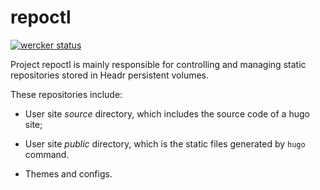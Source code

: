 # repoctl

[![wercker status](https://app.wercker.com/status/354d56c36a528a72bb6ee31c2c49f44a/s/master "wercker status")](https://app.wercker.com/project/byKey/354d56c36a528a72bb6ee31c2c49f44a)

Project repoctl is mainly responsible for controlling and managing static repositories stored in Headr persistent volumes.

These repositories include:

- User site *source* directory, which includes the source code of a hugo site;

- User site *public* directory, which is the static files generated by `hugo` command.

- Themes and configs.